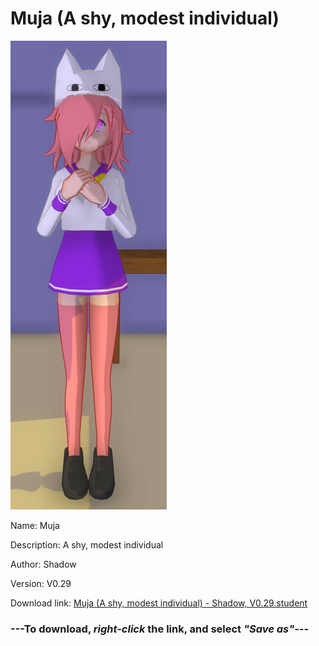 # Muja (A shy, modest individual)

<img src = "https://raw.githubusercontent.com/Arbiter1223/Daigaku-Gurashi-Custom-Students/master/Students/Files/Muja%20(A%20shy%2C%20modest%20individual).png">

Name: Muja

Description: A shy, modest individual

Author: Shadow

Version: V0.29

Download link: <a href="https://raw.githubusercontent.com/Arbiter1223/Daigaku-Gurashi-Custom-Students/master/Students/Files/Muja%20(A%20shy%2C%20modest%20individual)%20-%20Shadow%2C%20V0.29.student">Muja (A shy, modest individual) - Shadow, V0.29.student</a>

### ---**To download, _right-click_ the link, and select _"Save as"_**---
